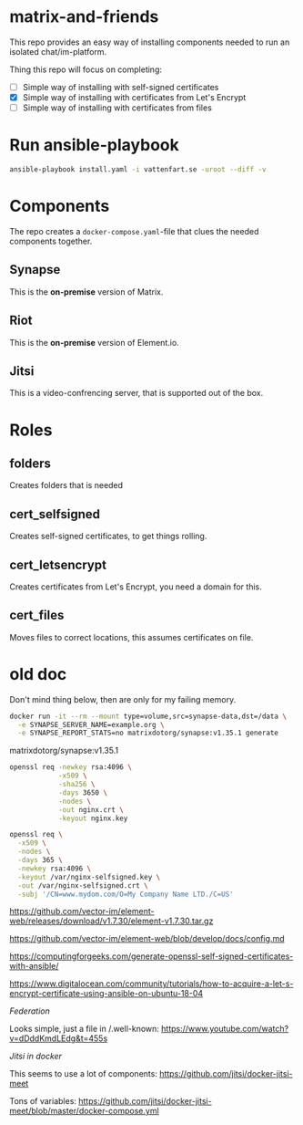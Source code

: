 # matrix-and-friends
This repo provides an easy way of installing components needed to run an isolated chat/im-platform.

Thing this repo will focus on completing:
- [ ] Simple way of installing with self-signed certificates
- [X] Simple way of installing with certificates from Let's Encrypt
- [ ] Simple way of installing with certificates from files

# Run ansible-playbook
```bash
ansible-playbook install.yaml -i vattenfart.se -uroot --diff -v
```

# Components
The repo creates a `docker-compose.yaml`-file that clues the needed components together.

## Synapse
This is the **on-premise** version of Matrix.

## Riot
This is the **on-premise** version of Element.io.

## Jitsi
This is a video-confrencing server, that is supported out of the box.

# Roles

## folders
Creates folders that is needed

## cert_selfsigned
Creates self-signed certificates, to get things rolling.

## cert_letsencrypt
Creates certificates from Let's Encrypt, you need a domain for this.

## cert_files
Moves files to correct locations, this assumes certificates on file.



# old doc
Don't mind thing below, then are only for my failing memory.


```bash
docker run -it --rm --mount type=volume,src=synapse-data,dst=/data \
  -e SYNAPSE_SERVER_NAME=example.org \
  -e SYNAPSE_REPORT_STATS=no matrixdotorg/synapse:v1.35.1 generate
```

matrixdotorg/synapse:v1.35.1

```bash
openssl req -newkey rsa:4096 \
            -x509 \
            -sha256 \
            -days 3650 \
            -nodes \
            -out nginx.crt \
            -keyout nginx.key
```

```bash
openssl req \
  -x509 \
  -nodes \
  -days 365 \
  -newkey rsa:4096 \
  -keyout /var/nginx-selfsigned.key \
  -out /var/nginx-selfsigned.crt \
  -subj '/CN=www.mydom.com/O=My Company Name LTD./C=US'
```


https://github.com/vector-im/element-web/releases/download/v1.7.30/element-v1.7.30.tar.gz


https://github.com/vector-im/element-web/blob/develop/docs/config.md


https://computingforgeeks.com/generate-openssl-self-signed-certificates-with-ansible/


https://www.digitalocean.com/community/tutorials/how-to-acquire-a-let-s-encrypt-certificate-using-ansible-on-ubuntu-18-04

*Federation*

Looks simple, just a file in /.well-known: https://www.youtube.com/watch?v=dDddKmdLEdg&t=455s

*Jitsi in docker*

This seems to use a lot of components: https://github.com/jitsi/docker-jitsi-meet

Tons of variables: https://github.com/jitsi/docker-jitsi-meet/blob/master/docker-compose.yml